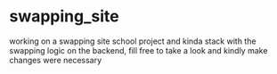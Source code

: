 # swapping_site
working on a swapping site school project and kinda stack with the swapping logic on the backend, fill free to take a look and kindly make changes were necessary
